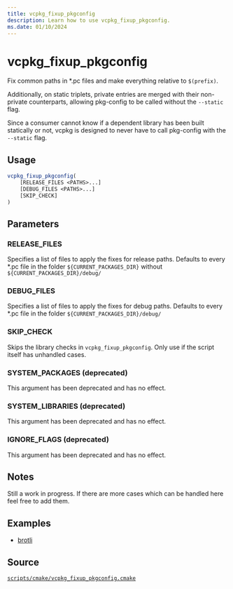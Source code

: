 ```yaml
---
title: vcpkg_fixup_pkgconfig
description: Learn how to use vcpkg_fixup_pkgconfig.
ms.date: 01/10/2024
---
```

# vcpkg_fixup_pkgconfig

Fix common paths in *.pc files and make everything relative to `$(prefix)`.

Additionally, on static triplets, private entries are merged with their non-private counterparts, allowing pkg-config to be called without the ``--static`` flag.

Since a consumer cannot know if a dependent library has been built statically or not, vcpkg is designed to never have to call pkg-config with the ``--static`` flag.

## Usage

```cmake
vcpkg_fixup_pkgconfig(
    [RELEASE_FILES <PATHS>...]
    [DEBUG_FILES <PATHS>...]
    [SKIP_CHECK]
)
```

## Parameters

### RELEASE_FILES

Specifies a list of files to apply the fixes for release paths. Defaults to every *.pc file in the folder `${CURRENT_PACKAGES_DIR}` without `${CURRENT_PACKAGES_DIR}/debug/`

### DEBUG_FILES

Specifies a list of files to apply the fixes for debug paths. Defaults to every *.pc file in the folder `${CURRENT_PACKAGES_DIR}/debug/`

### SKIP_CHECK

Skips the library checks in `vcpkg_fixup_pkgconfig`. Only use if the script itself has unhandled cases.

### SYSTEM_PACKAGES (deprecated)

This argument has been deprecated and has no effect.

### SYSTEM_LIBRARIES (deprecated)

This argument has been deprecated and has no effect.

### IGNORE_FLAGS (deprecated)

This argument has been deprecated and has no effect.

## Notes

Still a work in progress. If there are more cases which can be handled here feel free to add them.

## Examples

- [brotli](https://github.com/Microsoft/vcpkg/blob/master/ports/brotli/portfile.cmake)

## Source

[`scripts/cmake/vcpkg_fixup_pkgconfig.cmake`](https://github.com/Microsoft/vcpkg/blob/master/scripts/cmake/vcpkg_fixup_pkgconfig.cmake)
